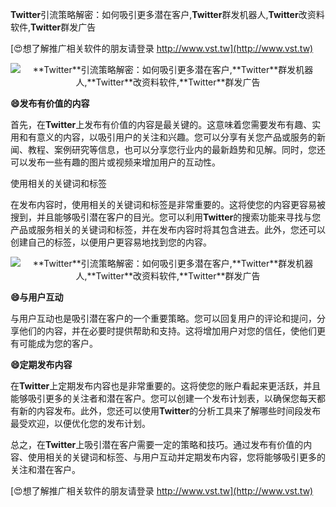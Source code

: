 **Twitter**引流策略解密：如何吸引更多潜在客户,**Twitter**群发机器人,**Twitter**改资料软件,**Twitter**群发广告

[😍想了解推广相关软件的朋友请登录 http://www.vst.tw](http://www.vst.tw)

 <center><img src="https://vst.tw/MP4/tuiguang/png/2.png" alt="**Twitter**引流策略解密：如何吸引更多潜在客户,**Twitter**群发机器人,**Twitter**改资料软件,**Twitter**群发广告"></center>

**😄发布有价值的内容**

首先，在**Twitter**上发布有价值的内容是最关键的。这意味着您需要发布有趣、实用和有意义的内容，以吸引用户的关注和兴趣。您可以分享有关您产品或服务的新闻、教程、案例研究等信息，也可以分享您行业内的最新趋势和见解。同时，您还可以发布一些有趣的图片或视频来增加用户的互动性。

使用相关的关键词和标签

在发布内容时，使用相关的关键词和标签是非常重要的。这将使您的内容更容易被搜到，并且能够吸引潜在客户的目光。您可以利用**Twitter**的搜索功能来寻找与您产品或服务相关的关键词和标签，并在发布内容时将其包含进去。此外，您还可以创建自己的标签，以便用户更容易地找到您的内容。

 <center><img src="https://vst.tw/MP4/tuiguang/png/8.png" alt="**Twitter**引流策略解密：如何吸引更多潜在客户,**Twitter**群发机器人,**Twitter**改资料软件,**Twitter**群发广告"></center>

**😄与用户互动**

与用户互动也是吸引潜在客户的一个重要策略。您可以回复用户的评论和提问，分享他们的内容，并在必要时提供帮助和支持。这将增加用户对您的信任，使他们更有可能成为您的客户。

**😄定期发布内容**

在**Twitter**上定期发布内容也是非常重要的。这将使您的账户看起来更活跃，并且能够吸引更多的关注者和潜在客户。您可以创建一个发布计划表，以确保您每天都有新的内容发布。此外，您还可以使用**Twitter**的分析工具来了解哪些时间段发布最受欢迎，以便优化您的发布计划。

总之，在**Twitter**上吸引潜在客户需要一定的策略和技巧。通过发布有价值的内容、使用相关的关键词和标签、与用户互动并定期发布内容，您将能够吸引更多的关注和潜在客户。

[😍想了解推广相关软件的朋友请登录 http://www.vst.tw](http://www.vst.tw)



